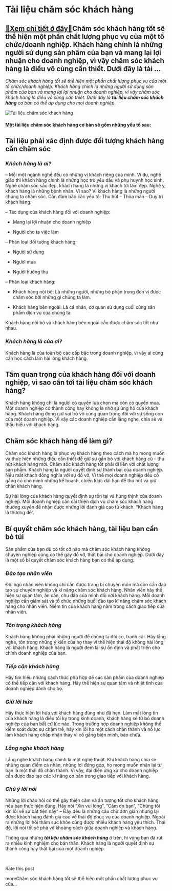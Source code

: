 Tài liệu chăm sóc khách hàng
============================

[:gift:Xem chi tiết ở đây:gift:](https://hddtvn.com/tai-lieu-cham-soc-khach-hang/)Chăm sóc khách hàng tốt sẽ thể hiện một phần chất lượng phục vụ của một tổ chức/doanh nghiệp. Khách hàng chính là những người sử dụng sản phẩm của bạn và mang lại lợi nhuận cho doanh nghiệp, vì vậy chăm sóc khách hàng là điều vô cùng cần thiết. Dưới đây là tài …
----------------------------------------------------------------------------------------------------------------------------------------------------------------------------------------------------------------------------------------------------------------------

*Chăm sóc khách hàng tốt sẽ thể hiện một phần chất lượng phục vụ của một tổ chức/doanh nghiệp. Khách hàng chính là những người sử dụng sản phẩm của bạn và mang lại lợi nhuận cho doanh nghiệp, vì vậy chăm sóc khách hàng là điều vô cùng cần thiết. Dưới đây là* ***tài liệu chăm sóc khách hàng*** *cơ bản có thể áp dụng cho mọi doanh nghiệp.*


![Tài liệu chăm sóc khách hàng](https://hddtvn.com/wp-content/uploads/2021/01/people-working-call-center_23-2148094789.jpg)


#### Một tài liệu chăm sóc khách hàng cơ bản sẽ gồm những yếu tố sau:


Tài liệu phải xác định được đối tượng khách hàng cần chăm sóc
-------------------------------------------------------------


### ***Khách hàng là ai?***


– Mỗi một ngành nghề đều có những vị khách riêng của mình. Ví dụ, nghề giáo thì khách hàng chính là những học trò yêu dấu và phụ huynh học sinh. Nghề chăm sóc sắc đẹp, khách hàng là những vị khách tới làm đẹp. Nghề y, khách hàng là những bệnh nhân. Vì sao? Vì khách hàng là những người chúng ta chăm sóc. Cần đảm bảo các yếu tố: Thu hút – Thỏa mãn – Duy trì khách hàng.


– Tác dụng của khách hàng đối với doanh nghiệp:




* Mang lại lợi nhuận cho doanh nghiệp

* Người cho ta việc làm



– Phân loại đối tượng khách hàng:




* Người sử dụng

* Người mua

* Người hưởng thụ



– Phân loại khách hàng:




* Khách hàng nội bộ: Là những người, những bộ phận trong đơn vị được chăm sóc bởi những gì chúng ta làm.

* Khách hàng bên ngoài: Là cá nhân, cơ quan sử dụng cuối cùng sản phẩm dịch vụ của chúng ta.



Khách hàng nội bộ và khách hàng bên ngoài cần được chăm sóc tốt như nhau.


### ***Khách hàng là của ai?***


Khách hàng là của toàn bộ các cấp bậc trong doanh nghiệp, vì vậy ai cũng cần học cách làm hài lòng khách hàng.


Tầm quan trọng của khách hàng đối với doanh nghiệp, vì sao cần tới tài liệu chăm sóc khách hàng?
------------------------------------------------------------------------------------------------


Khách hàng không chỉ là người có quyền lựa chọn mà còn có quyền mua. Một doanh nghiệp có thành công hay không là nhờ sự ủng hộ của khách hàng. Khách hàng đóng giữ vai trò vô cùng quan trọng đối với sự sống còn của một doanh nghiệp. Vì vậy các doanh nghiệp cần lắng nghe, chia sẻ và thấu hiểu với khách hàng.


Chăm sóc khách hàng để làm gì?
------------------------------


Chăm sóc khách hàng là phục vụ khách hàng theo cách mà họ mong muốn và thực hiện những điều cần thiết để giữ sự gắn bó với khách hàng cũ – thu hút khách hàng mới. Chăm sóc khách hàng tốt phải đi liền với chất lượng sản phẩm. Khách hàng là người quyết định sự thành bại của doanh nghiệp. Nếu mất khách đồng nghĩa với sự đổ vỡ. Vì thế mọi doanh nghiệp đều cố gắng có cho mình những kế hoạch, chiến lược dài hạn để thu hút và giữ chân khách hàng.


Sự hài lòng của khách hàng quyết định sự tồn tại và hưng thịnh của doanh nghiệp. Mỗi doanh nghiệp cần cải thiện dịch vụ chăm sóc khách hàng thường xuyên để nhận được những lời đánh giá cao từ khách. “Khách hàng là thượng đế”.


Bí quyết chăm sóc khách hàng, tài liệu bạn cần bỏ túi
-----------------------------------------------------


Sản phẩm của bạn dù có tốt cỡ nào mà chăm sóc khách hàng không chuyên nghiệp cũng có thể gây đổ vỡ, thất bại cho doanh nghiệp. Dưới đây là một số bí quyết chăm sóc khách hàng bạn có thể áp dụng.


### ***Đào tạo nhân viên***


Đội ngũ nhân viên không chỉ cần được trang bị chuyên môn mà còn cần đào tạo sự chuyên nghiệp và kĩ năng chăm sóc khách hàng. Nhân viên hãy thể hiện sự quan tâm, ân cần, chu đáo của mình đối với khách hàng. Mỗi doanh nghiệp cần giám sát và tổ chức những buổi đào tạo kĩ năng chăm sóc khách hàng cho nhân viên. Niềm tin của khách hàng nằm trong cách giao tiếp của nhân viên.


### ***Tôn trọng khách hàng***


Khách hàng không phải những người để chúng ta đôi co, tranh cãi. Hãy lắng nghe, tôn trọng những ý kiến của họ thay vì thể hiện thái độ không hài lòng với khách hàng. Khách hàng là người đem lại sự ổn định và phát triển cho chính doanh nghiệp của bạn.


### ***Tiếp cận khách hàng***


Hãy tìm hiểu những cách thức phù hợp để các sản phẩm của doanh nghiệp có thể tiếp cận với khách hàng. Hãy thể hiện sự quan tâm và nhiệt tình của doanh nghiệp dành cho họ.


### ***Giữ lời hứa***


Hãy thực hiện lời hứa với khách hàng đúng như đã hẹn. Làm mất lòng tin của khách hàng là điều tối kỵ trong kinh doanh, khách hàng sẽ từ bỏ doanh nghiệp của bạn bất cứ lúc nào. Trong trường hợp doanh nghiệp không thể kiểm soát được sự chậm trễ, hãy xin lỗi họ một cách chân thành và nỗ lực làm khách hàng chấp nhận thay vì cố gắng biện minh, bào chữa.


### ***Lắng nghe khách hàng***


Lắng nghe khách hàng chính là một nghệ thuật. Khi khách hàng chia sẻ những quan điểm cá nhân, những lời đóng góp, họ mong muốn nhận lại từ bạn là một thái độ chân thành. Vì vậy, đại diện ứng xử cho doanh nghiệp cần được đào tạo các kĩ năng cơ bản trong giao tiếp với khách hàng.


### ***Chú ý lời nói***


Những lời chào hỏi có thể gây thiện cảm và ấn tượng tốt cho khách hàng nếu bạn thực hiện đúng. Hãy nói “Xin vui lòng”, “Cảm ơn bạn”, “Chúng tôi xin lỗi về sự bất tiện này” – Đây đều là những câu chữ đơn giản nhưng lại được khách hàng đánh giá cao về thái độ phục vụ của doanh nghiệp. Ngoài ra những lời hỏi thăm sức khỏe cũng được nhiều khách hàng yêu thích. Thái độ, lời nói tốt sẽ phá vỡ khoảng cách giữa doanh nghiệp và khách hàng.


Thông qua những ***tài liệu chăm sóc khách hàng*** ở trên, hi vọng bạn đã rút ra nhiều kinh nghiệm cho bản thân. Khách hàng là người quyết định sự thành công hay thất bại của một doanh nghiệp.


 








































Rate this post


moreChăm sóc khách hàng tốt sẽ thể hiện một phần chất lượng phục vụ của…

